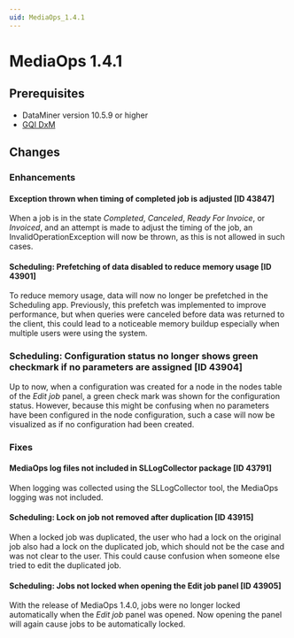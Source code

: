 ```yaml
---
uid: MediaOps_1.4.1
---
```


# MediaOps 1.4.1

## Prerequisites

* DataMiner version 10.5.9 or higher
* [GQI DxM](xref:GQI_DxM)

## Changes

### Enhancements

#### Exception thrown when timing of completed job is adjusted [ID 43847]

When a job is in the state *Completed*, *Canceled*, *Ready For Invoice*, or *Invoiced*, and an attempt is made to adjust the timing of the job, an InvalidOperationException will now be thrown, as this is not allowed in such cases.

#### Scheduling: Prefetching of data disabled to reduce memory usage [ID 43901]

To reduce memory usage, data will now no longer be prefetched in the Scheduling app. Previously, this prefetch was implemented to improve performance, but when queries were canceled before data was returned to the client, this could lead to a noticeable memory buildup especially when multiple users were using the system.

### Scheduling: Configuration status no longer shows green checkmark if no parameters are assigned [ID 43904]

Up to now, when a configuration was created for a node in the nodes table of the *Edit job* panel, a green check mark was shown for the configuration status. However, because this might be confusing when no parameters have been configured in the node configuration, such a case will now be visualized as if no configuration had been created.

### Fixes

#### MediaOps log files not included in SLLogCollector package [ID 43791]

When logging was collected using the SLLogCollector tool, the MediaOps logging was not included.

#### Scheduling: Lock on job not removed after duplication [ID 43915]

When a locked job was duplicated, the user who had a lock on the original job also had a lock on the duplicated job, which should not be the case and was not clear to the user. This could cause confusion when someone else tried to edit the duplicated job.

#### Scheduling: Jobs not locked when opening the Edit job panel [ID 43905]

With the release of MediaOps 1.4.0, jobs were no longer locked automatically when the *Edit job* panel was opened. Now opening the panel will again cause jobs to be automatically locked.
